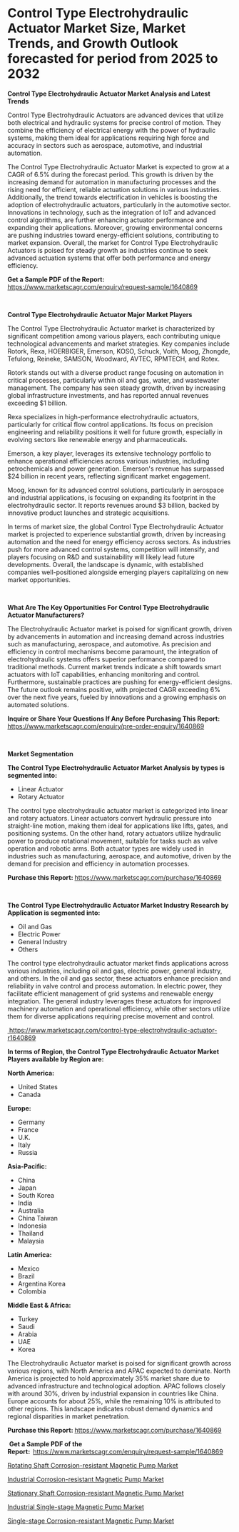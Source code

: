 <p><h1>Control Type Electrohydraulic Actuator Market Size, Market Trends, and Growth Outlook forecasted for period from 2025 to 2032</h1></p><p><strong>Control Type Electrohydraulic Actuator Market Analysis and Latest Trends</strong></p>
<p><p>Control Type Electrohydraulic Actuators are advanced devices that utilize both electrical and hydraulic systems for precise control of motion. They combine the efficiency of electrical energy with the power of hydraulic systems, making them ideal for applications requiring high force and accuracy in sectors such as aerospace, automotive, and industrial automation.</p><p>The Control Type Electrohydraulic Actuator Market is expected to grow at a CAGR of 6.5% during the forecast period. This growth is driven by the increasing demand for automation in manufacturing processes and the rising need for efficient, reliable actuation solutions in various industries. Additionally, the trend towards electrification in vehicles is boosting the adoption of electrohydraulic actuators, particularly in the automotive sector. Innovations in technology, such as the integration of IoT and advanced control algorithms, are further enhancing actuator performance and expanding their applications. Moreover, growing environmental concerns are pushing industries toward energy-efficient solutions, contributing to market expansion. Overall, the market for Control Type Electrohydraulic Actuators is poised for steady growth as industries continue to seek advanced actuation systems that offer both performance and energy efficiency.</p></p>
<p><strong>Get a Sample PDF of the Report:&nbsp;</strong> <a href="https://www.marketscagr.com/enquiry/request-sample/1640869?utm_campaign=2039&utm_medium=2&utm_source=Github&utm_content=ia&utm_term=11042025&utm_id=control-type-electrohydraulic-actuator">https://www.marketscagr.com/enquiry/request-sample/1640869</a></p>
<p>&nbsp;</p>
<p><strong>Control Type Electrohydraulic Actuator Major Market Players</strong></p>
<p><p>The Control Type Electrohydraulic Actuator market is characterized by significant competition among various players, each contributing unique technological advancements and market strategies. Key companies include Rotork, Rexa, HOERBIGER, Emerson, KOSO, Schuck, Voith, Moog, Zhongde, Tefulong, Reineke, SAMSON, Woodward, AVTEC, RPMTECH, and Rotex.</p><p>Rotork stands out with a diverse product range focusing on automation in critical processes, particularly within oil and gas, water, and wastewater management. The company has seen steady growth, driven by increasing global infrastructure investments, and has reported annual revenues exceeding $1 billion.</p><p>Rexa specializes in high-performance electrohydraulic actuators, particularly for critical flow control applications. Its focus on precision engineering and reliability positions it well for future growth, especially in evolving sectors like renewable energy and pharmaceuticals.</p><p>Emerson, a key player, leverages its extensive technology portfolio to enhance operational efficiencies across various industries, including petrochemicals and power generation. Emerson's revenue has surpassed $24 billion in recent years, reflecting significant market engagement.</p><p>Moog, known for its advanced control solutions, particularly in aerospace and industrial applications, is focusing on expanding its footprint in the electrohydraulic sector. It reports revenues around $3 billion, backed by innovative product launches and strategic acquisitions.</p><p>In terms of market size, the global Control Type Electrohydraulic Actuator market is projected to experience substantial growth, driven by increasing automation and the need for energy efficiency across sectors. As industries push for more advanced control systems, competition will intensify, and players focusing on R&D and sustainability will likely lead future developments. Overall, the landscape is dynamic, with established companies well-positioned alongside emerging players capitalizing on new market opportunities.</p></p>
<p>&nbsp;</p>
<p><strong>What Are The Key Opportunities For Control Type Electrohydraulic Actuator Manufacturers?</strong></p>
<p><p>The Electrohydraulic Actuator market is poised for significant growth, driven by advancements in automation and increasing demand across industries such as manufacturing, aerospace, and automotive. As precision and efficiency in control mechanisms become paramount, the integration of electrohydraulic systems offers superior performance compared to traditional methods. Current market trends indicate a shift towards smart actuators with IoT capabilities, enhancing monitoring and control. Furthermore, sustainable practices are pushing for energy-efficient designs. The future outlook remains positive, with projected CAGR exceeding 6% over the next five years, fueled by innovations and a growing emphasis on automated solutions.</p></p>
<p><strong>Inquire or Share Your Questions If Any Before Purchasing This Report:</strong> <a href="https://www.marketscagr.com/enquiry/pre-order-enquiry/1640869?utm_campaign=2039&utm_medium=2&utm_source=Github&utm_content=ia&utm_term=11042025&utm_id=control-type-electrohydraulic-actuator">https://www.marketscagr.com/enquiry/pre-order-enquiry/1640869</a></p>
<p>&nbsp;</p>
<p><strong>Market Segmentation</strong></p>
<p><strong>The Control Type Electrohydraulic Actuator Market Analysis by types is segmented into:</strong></p>
<p><ul><li>Linear Actuator</li><li>Rotary Actuator</li></ul></p>
<p><p>The control type electrohydraulic actuator market is categorized into linear and rotary actuators. Linear actuators convert hydraulic pressure into straight-line motion, making them ideal for applications like lifts, gates, and positioning systems. On the other hand, rotary actuators utilize hydraulic power to produce rotational movement, suitable for tasks such as valve operation and robotic arms. Both actuator types are widely used in industries such as manufacturing, aerospace, and automotive, driven by the demand for precision and efficiency in automation processes.</p></p>
<p><strong>Purchase this Report:&nbsp;</strong><a href="https://www.marketscagr.com/purchase/1640869?utm_campaign=2039&utm_medium=2&utm_source=Github&utm_content=ia&utm_term=11042025&utm_id=control-type-electrohydraulic-actuator">https://www.marketscagr.com/purchase/1640869</a></p>
<p>&nbsp;</p>
<p><strong>The Control Type Electrohydraulic Actuator Market Industry Research by Application is segmented into:</strong></p>
<p><ul><li>Oil and Gas</li><li>Electric Power</li><li>General Industry</li><li>Others</li></ul></p>
<p><p>The control type electrohydraulic actuator market finds applications across various industries, including oil and gas, electric power, general industry, and others. In the oil and gas sector, these actuators enhance precision and reliability in valve control and process automation. In electric power, they facilitate efficient management of grid systems and renewable energy integration. The general industry leverages these actuators for improved machinery automation and operational efficiency, while other sectors utilize them for diverse applications requiring precise movement and control.</p></p>
<p><a href="https://www.marketscagr.com/control-type-electrohydraulic-actuator-r1640869?utm_campaign=2039&utm_medium=2&utm_source=Github&utm_content=ia&utm_term=11042025&utm_id=control-type-electrohydraulic-actuator">&nbsp;https://www.marketscagr.com/control-type-electrohydraulic-actuator-r1640869</a></p>
<p><strong>In terms of Region, the Control Type Electrohydraulic Actuator Market Players available by Region are:</strong></p>
<p>
    <p> <strong> North America: </strong>
        <ul>
            <li>United States</li>
            <li>Canada</li>
        </ul>
        </p> 
    <p> <strong> Europe: </strong>
        <ul>
            <li>Germany</li>
            <li>France</li>
            <li>U.K.</li>
            <li>Italy</li>
            <li>Russia</li>
        </ul>
        </p> 
    <p> <strong> Asia-Pacific: </strong>
        <ul>
            <li>China</li>
            <li>Japan</li>
            <li>South Korea</li>
            <li>India</li>
            <li>Australia</li>
            <li>China Taiwan</li>
            <li>Indonesia</li>
            <li>Thailand</li>
            <li>Malaysia</li>
        </ul>
        </p> 
    <p> <strong> Latin America: </strong>
        <ul>
            <li>Mexico</li>
            <li>Brazil</li>
            <li>Argentina Korea</li>
            <li>Colombia</li>
        </ul>
        </p> 
    <p> <strong> Middle East & Africa: </strong>
        <ul>
            <li>Turkey</li>
            <li>Saudi</li>
            <li>Arabia</li>
            <li>UAE</li>
            <li>Korea</li>
        </ul>
    </p>
    </p>
<p><p>The Electrohydraulic Actuator market is poised for significant growth across various regions, with North America and APAC expected to dominate. North America is projected to hold approximately 35% market share due to advanced infrastructure and technological adoption. APAC follows closely with around 30%, driven by industrial expansion in countries like China. Europe accounts for about 25%, while the remaining 10% is attributed to other regions. This landscape indicates robust demand dynamics and regional disparities in market penetration.</p></p>
<p><strong>Purchase this Report: </strong><a href="https://www.marketscagr.com/purchase/1640869?utm_campaign=2039&utm_medium=2&utm_source=Github&utm_content=ia&utm_term=11042025&utm_id=control-type-electrohydraulic-actuator">https://www.marketscagr.com/purchase/1640869</a></p>
<p>&nbsp;<strong>Get a Sample PDF of the Report:&nbsp;&nbsp;</strong><a href="https://www.marketscagr.com/enquiry/request-sample/1640869?utm_campaign=2039&utm_medium=2&utm_source=Github&utm_content=ia&utm_term=11042025&utm_id=control-type-electrohydraulic-actuator">https://www.marketscagr.com/enquiry/request-sample/1640869</a></p>
<p><strong></strong></p>
<p><p><a href="https://github.com/agemakisel4b/Market-Research-Report-List-1/blob/main/rotating-shaft-corrosion-resistant-magnetic-pump-market.md?utm_campaign=2039&utm_medium=2&utm_source=Github&utm_content=ia&utm_term=11042025&utm_id=control-type-electrohydraulic-actuator">Rotating Shaft Corrosion-resistant Magnetic Pump Market</a></p><p><a href="https://github.com/grimssummouc/Market-Research-Report-List-1/blob/main/industrial-corrosion-resistant-magnetic-pump-market.md?utm_campaign=2039&utm_medium=2&utm_source=Github&utm_content=ia&utm_term=11042025&utm_id=control-type-electrohydraulic-actuator">Industrial Corrosion-resistant Magnetic Pump Market</a></p><p><a href="https://github.com/bawksmaedamu/Market-Research-Report-List-1/blob/main/stationary-shaft-corrosion-resistant-magnetic-pump-market.md?utm_campaign=2039&utm_medium=2&utm_source=Github&utm_content=ia&utm_term=11042025&utm_id=control-type-electrohydraulic-actuator">Stationary Shaft Corrosion-resistant Magnetic Pump Market</a></p><p><a href="https://github.com/piskofraisel/Market-Research-Report-List-1/blob/main/industrial-single-stage-magnetic-pump-market.md?utm_campaign=2039&utm_medium=2&utm_source=Github&utm_content=ia&utm_term=11042025&utm_id=control-type-electrohydraulic-actuator">Industrial Single-stage Magnetic Pump Market</a></p><p><a href="https://github.com/marfosamiko7/Market-Research-Report-List-1/blob/main/single-stage-corrosion-resistant-magnetic-pump-market.md?utm_campaign=2039&utm_medium=2&utm_source=Github&utm_content=ia&utm_term=11042025&utm_id=control-type-electrohydraulic-actuator">Single-stage Corrosion-resistant Magnetic Pump Market</a></p></p>